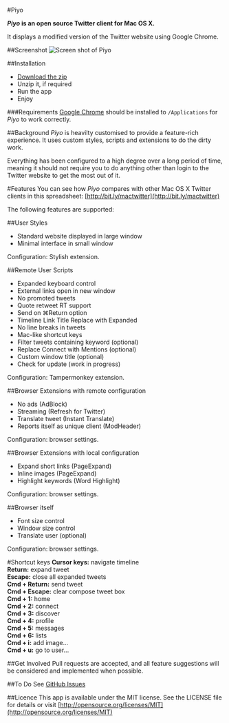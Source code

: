 #Piyo

***Piyo* is an open source Twitter client for Mac OS X.**

It displays a modified version of the Twitter website using Google Chrome.

##Screenshot
![Screen shot of Piyo](https://raw.github.com/gingerbeardman/Piyo/master/Piyo.png)

##Installation
- [Download the zip](https://github.com/gingerbeardman/Piyo/raw/master/Piyo.app.zip)
- Unzip it, if required
- Run the app
- Enjoy

###Requirements
[Google Chrome](http://www.google.com/chrome/) should be installed to `/Applications` for *Piyo* to work correctly.

##Background
*Piyo* is heavilty customised to provide a feature-rich experience. It uses custom styles, scripts and extensions to do the dirty work.

Everything has been configured to a high degree over a long period of time, meaning it should not require you to do anything other than login to the Twitter website to get the most out of it.

#Features
You can see how *Piyo* compares with other Mac OS X Twitter clients in this spreadsheet: [http://bit.ly/mactwitter](http://bit.ly/mactwitter)

The following features are supported:

##User Styles
- Standard website displayed in large window  
- Minimal interface in small window  

Configuration: Stylish extension.

##Remote User Scripts
- Expanded keyboard control  
- External links open in new window  
- No promoted tweets  
- Quote retweet RT support  
- Send on ⌘Return option  
- Timeline Link Title Replace with Expanded  
- No line breaks in tweets  
- Mac-like shortcut keys  
- Filter tweets containing keyword (optional)  
- Replace Connect with Mentions (optional)  
- Custom window title (optional)  
- Check for update (work in progress)  

Configuration: Tampermonkey extension.

##Browser Extensions with remote configuration
- No ads (AdBlock)  
- Streaming (Refresh for Twitter)  
- Translate tweet (Instant Translate)  
- Reports itself as unique client (ModHeader)  

Configuration: browser settings.

##Browser Extensions with local configuration
- Expand short links (PageExpand)  
- Inline images (PageExpand)  
- Highlight keywords (Word Highlight)  

Configuration: browser settings.

##Browser itself
- Font size control  
- Window size control  
- Translate user (optional)  

Configuration: browser settings.

#Shortcut keys
**Cursor keys:** navigate timeline  
**Return:** expand tweet  
**Escape:** close all expanded tweets  
**Cmd + Return:** send tweet  
**Cmd + Escape:** clear compose tweet box  
**Cmd + 1:** home  
**Cmd + 2:** connect  
**Cmd + 3:** discover  
**Cmd + 4:** profile  
**Cmd + 5:** messages  
**Cmd + 6:** lists  
**Cmd + i:** add image...  
**Cmd + u:** go to user...  

##Get Involved
Pull requests are accepted, and all feature suggestions will be considered and implemented when possible.

##To Do
See [GitHub Issues](https://github.com/gingerbeardman/Piyo/issues)

##Licence
This app is available under the MIT license. See the LICENSE file for details or visit [http://opensource.org/licenses/MIT](http://opensource.org/licenses/MIT)